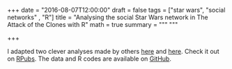 +++
date = "2016-08-07T12:00:00"
draft = false
tags = ["star wars", "social networks" , "R"]
title = "Analysing the social Star Wars network in The Attack of the Clones with R"
math = true
summary = """
"""

+++
 
I adapted two clever analyses made by others [here](http://evelinag.com/blog/2015/12-15-star-wars-social-network/#.WOZRgf2kJq5) 
and [here](http://varianceexplained.org/r/love-actually-network/). Check it out on [RPubs](http://rpubs.com/ogimenez/200849). 
The data and R codes are available on [GitHub](https://github.com/oliviergimenez/starwars_network).
